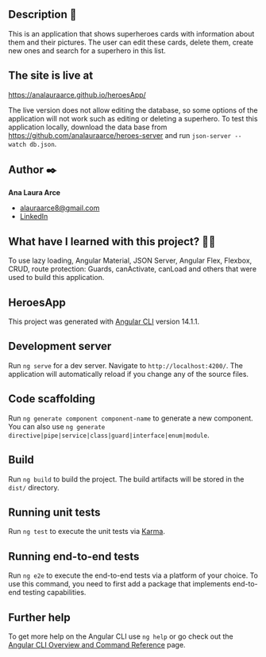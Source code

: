 ## Description 📑

This is an application that shows superheroes cards with information about them and their pictures. The user can edit these cards, delete them, create new ones and search for a superhero in this list.

## The site is live at 
https://analauraarce.github.io/heroesApp/

The live version does not allow editing the database, so some options of the application will not work such as editing or deleting a superhero.
To test this application locally, download the data base from https://github.com/analauraarce/heroes-server and run `json-server --watch db.json`.

## Author ✒️
**Ana Laura Arce**

* alauraarce8@gmail.com
* [LinkedIn](https://www.linkedin.com/in/analauraarce/)

## What have I learned with this project? 🙇🏻 

To use lazy loading, Angular Material, JSON Server, Angular Flex, Flexbox, CRUD, route protection: Guards, canActivate, canLoad and others that were used to build this application.

## HeroesApp

This project was generated with [Angular CLI](https://github.com/angular/angular-cli) version 14.1.1.

## Development server

Run `ng serve` for a dev server. Navigate to `http://localhost:4200/`. The application will automatically reload if you change any of the source files.

## Code scaffolding

Run `ng generate component component-name` to generate a new component. You can also use `ng generate directive|pipe|service|class|guard|interface|enum|module`.

## Build

Run `ng build` to build the project. The build artifacts will be stored in the `dist/` directory.

## Running unit tests

Run `ng test` to execute the unit tests via [Karma](https://karma-runner.github.io).

## Running end-to-end tests

Run `ng e2e` to execute the end-to-end tests via a platform of your choice. To use this command, you need to first add a package that implements end-to-end testing capabilities.

## Further help

To get more help on the Angular CLI use `ng help` or go check out the [Angular CLI Overview and Command Reference](https://angular.io/cli) page.
